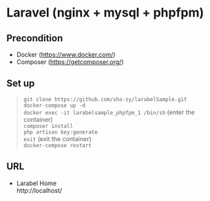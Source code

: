 # Laravel (nginx + mysql + phpfpm)
## Precondition
- Docker (https://www.docker.com/)  
- Composer (https://getcomposer.org/)  

## Set up
  > `git clone https://github.com/sho-zy/larabelSample.git`  
  > `docker-compose up -d`  
  > `docker exec -it larabelsample_phpfpm_1 /bin/sh`  (enter the container)  
  > `composer install`  
  > `php artisan key:generate`  
  > `exit`    (exit the container)  
  > `docker-compose restart`

## URL
- Larabel Home  
  http://localhost/
